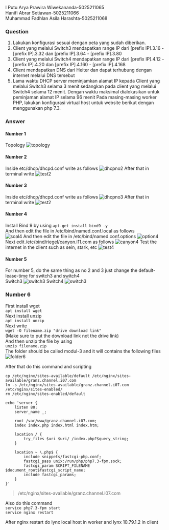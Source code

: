 I Putu Arya Prawira Wiwekananda-5025211065<br>
Hanifi Abrar Setiawan-5025211066<br>
Muhammad Fadhlan Asila Harashta-5025211068<br>

### Question
1. Lakukan konfigurasi sesuai dengan peta yang sudah diberikan.<br>
2. Client yang melalui Switch3 mendapatkan range IP dari [prefix IP].3.16 - [prefix IP].3.32 dan [prefix IP].3.64 - [prefix IP].3.80 <br>
3. Client yang melalui Switch4 mendapatkan range IP dari [prefix IP].4.12 - [prefix IP].4.20 dan [prefix IP].4.160 - [prefix IP].4.168<br>
4. Client mendapatkan DNS dari Heiter dan dapat terhubung dengan internet melalui DNS tersebut<br>
5. Lama waktu DHCP server meminjamkan alamat IP kepada Client yang melalui Switch3 selama 3 menit sedangkan pada client yang melalui Switch4 selama 12 menit. Dengan waktu maksimal dialokasikan untuk peminjaman alamat IP selama 96 menit
Pada masing-masing worker PHP, lakukan konfigurasi virtual host untuk website berikut dengan menggunakan php 7.3.<br>

### Answer
#### Number 1
Topology
![topology](https://cdn.discordapp.com/attachments/934661338934943774/1175794901376565329/image.png?ex=656c8755&is=655a1255&hm=705243fb164b159a110a4f19859ed67322c4bea393755d7848bddbf2ca3d236e&)
#### Number 2
Inside etc/dhcp/dhcpd.conf write as follows
![dhcpno2](https://cdn.discordapp.com/attachments/934661338934943774/1175800588697616486/image.png?ex=656c8ca1&is=655a17a1&hm=c07bd2f8dfa72e360418feb0d2f5e1121a99f4077ce2b873407290231424fca4&)
After that in terminal write
![test2](https://cdn.discordapp.com/attachments/934661338934943774/1175800936866779157/image.png?ex=656c8cf4&is=655a17f4&hm=4cde988ad9166b1746a3f43f4db7aeff16f983974c8ce3bb0aa952b5c8c3417b&)
#### Number 3
Inside etc/dhcp/dhcpd.conf write as follows
![dhcpno3](https://cdn.discordapp.com/attachments/934661338934943774/1175801197693784155/image.png?ex=656c8d32&is=655a1832&hm=f419b4fbe797f8a95f2e359e5133d3a392d0803ff4fc8fa1116a855e1fafa35e&)
After that in terminal write
![test2](https://cdn.discordapp.com/attachments/934661338934943774/1175801455601528954/image.png?ex=656c8d70&is=655a1870&hm=d1bcd0a33880934a518621e765f26d46a7f35ab0b13314b873d041312c12a5dd&)
#### Number 4
Install Bind 9 by using ```apt-get install bind9 -y```<br>
And then edit the file in /etc/bind/named.conf.local as follows<br>
![soal4](https://cdn.discordapp.com/attachments/934661338934943774/1175802098210832384/image.png?ex=656c8e09&is=655a1909&hm=2d30cd43b50d44f7a53385d9dd5373a567e7655184ae3d4ed7669faac1f637a6&)
And then edit the file in /etc/bind/named.conf.options
![option4](https://cdn.discordapp.com/attachments/934661338934943774/1175802374653231214/image.png?ex=656c8e4b&is=655a194b&hm=1747fc16e57b2befc96a9b4c45cb95ad981c6053f095ac185634888879d183e0&)
Next edit /etc/bind/riegel/canyon.i11.com as follows
![canyon4](https://cdn.discordapp.com/attachments/934661338934943774/1175802823754137731/image.png?ex=656c8eb6&is=655a19b6&hm=7aa803953af884ab816b4e0ca803c9f2f7d5160093291df149056a2b7c1587e7&)
Test the internet in the client such as sein, stark, etc
![test4](https://cdn.discordapp.com/attachments/934661338934943774/1175803299304312862/image.png?ex=656c8f27&is=655a1a27&hm=801ef1779c34b7cbd0d992f488061882f6d55d8bd2ca75e642adbbab3f847916&)
#### Number 5
For number 5, do the same thing as no 2 and 3 just change the default-lease-time for switch3 and switch4<br>
Switch3
![switch3](https://cdn.discordapp.com/attachments/934661338934943774/1175803686316937317/image.png?ex=656c8f84&is=655a1a84&hm=d733c59ed711d950c58433b7474c7743c3631017424f658ffa47b8cb80a73e1d&)
Switch4
![switch3](https://cdn.discordapp.com/attachments/934661338934943774/1175804006493327511/image.png?ex=656c8fd0&is=655a1ad0&hm=e2e4ea108d04453c58bfd01ba5576ef77ae4b9649a4e378d75bbb631d2d78b08&)
### Number 6
First install wget <br>
```apt install wget``` <br>
Next install unzip <br>
```apt install unzip``` <br>
Next write <br>
```wget -O filename.zip "drive download link"``` <br>
(Make sure to put the download link not the drive link) <br>
And then unzip the file by using <br>
```unzip filename.zip``` <br>
The folder should be called modul-3 and it will contains the following files <br>
![folder6](https://cdn.discordapp.com/attachments/934661338934943774/1175804245132443729/image.png?ex=656c9009&is=655a1b09&hm=2e0a479e3eb0d8023a5aef09cbc0bc1b80c5f8bb15e4c2d8c0535d470d67fe53&)

After that do this command and scripting <br>

```cp /etc/nginx/sites-available/default /etc/nginx/sites-available/granz.channel.i07.com```<br>
```ln -s /etc/nginx/sites-available/granz.channel.i07.com /etc/nginx/sites-enabled/```<br>
```rm /etc/nginx/sites-enabled/default```<br>

```
echo 'server {
    listen 80;
    server_name _;

    root /var/www/granz.channel.i07.com;
    index index.php index.html index.htm;

    location / {
        try_files $uri $uri/ /index.php?$query_string;
    }

    location ~ \.php$ {
        include snippets/fastcgi-php.conf;
        fastcgi_pass unix:/run/php/php7.3-fpm.sock;
        fastcgi_param SCRIPT_FILENAME $document_root$fastcgi_script_name;
        include fastcgi_params;
    }
}'
```
> /etc/nginx/sites-available/granz.channel.i07.com <br>

Also do this command <br>
```service php7.3-fpm start```<br>
```service nginx restart```<br>

After nginx restart do lynx local host in worker and lynx 10.79.1.2 in client <br>
